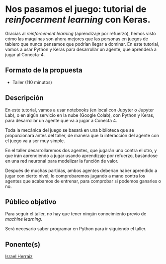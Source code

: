 # Nos pasamos el juego: tutorial de *reinfocerment learning* con Keras.

Gracias al *reinforcement learning* (aprendizaje por refuerzo), hemos visto cómo
las máquinas son ahora mejores que las personas en juegos de tablero que nunca
pensamos que podrían llegar a dominar. En este tutorial, vamos a usar Python y
Keras para desarrollar un agente, que aprenderá a jugar al Conecta-4.

## Formato de la propuesta

* Taller (110 minutos)

## Descripción

En este tutorial, vamos a usar notebooks (en local con Jupyter o Jupyter Lab), o
en algún servicio en la nube (Google Colab), con Python y Keras, para
desarrollar un agente que va a jugar a Conecta 4.

Toda la mecánica del juego se basará en una biblioteca que se proporcionará
antes del taller, de manera que la interacción del agente con el juego va a ser
muy simple.

En el taller desarrollaremos dos agentes, que jugarán uno contra el otro, y que
irán aprendiendo a jugar usando aprendizaje por refuerzo, basándose en una red
neuronal para modelizar la función de valor.

Después de muchas partidas, ambos agentes deberían haber aprendido a jugar con
cierto nivel; lo comprobaremos jugando a mano contra los agentes que acabamos de
entrenar, para comprobar si podemos ganarles o no.

## Público objetivo

Para seguir el taller, no hay que tener ningún conocimiento previo de *machine
learning*.

Será necesario saber programar en Python para ir siguiendo el taller.

## Ponente(s)

[Israel Herraiz](http://github.com/iht)
